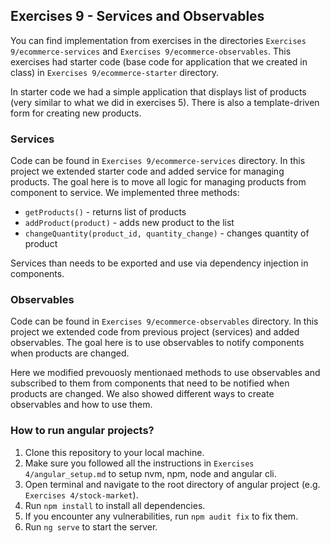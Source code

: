## Exercises 9 - Services and Observables

You can find implementation from exercises in the directories `Exercises 9/ecommerce-services` and `Exercises 9/ecommerce-observables`.
This exercises had starter code (base code for application that we created in class) in `Exercises 9/ecommerce-starter` directory.

In starter code we had a simple application that displays list of products (very similar to what we did in exercises 5). There is also a template-driven form for creating new products.

### Services

Code can be found in `Exercises 9/ecommerce-services` directory.
In this project we extended starter code and added service for managing products. The goal here is to move all logic for managing products from component to service.
We implemented three methods: 
- `getProducts()` - returns list of products
- `addProduct(product)` - adds new product to the list
- `changeQuantity(product_id, quantity_change)` - changes quantity of product

Services than needs to be exported and use via dependency injection in components.

### Observables

Code can be found in `Exercises 9/ecommerce-observables` directory.
In this project we extended code from previous project (services) and added observables. The goal here is to use observables to notify components when products are changed.

Here we modified prevouosly mentionaed methods to use observables and subscribed to them from components that need to be notified when products are changed. We also showed different ways to create observables and how to use them.


### How to run angular projects?

1. Clone this repository to your local machine.
2. Make sure you followed all the instructions in `Exercises 4/angular_setup.md` to setup nvm, npm, node and angular cli.
3. Open terminal and navigate to the root directory of angular project (e.g. `Exercises 4/stock-market`).
4. Run `npm install` to install all dependencies.
5. If you encounter any vulnerabilities, run `npm audit fix` to fix them.
6. Run `ng serve` to start the server.
